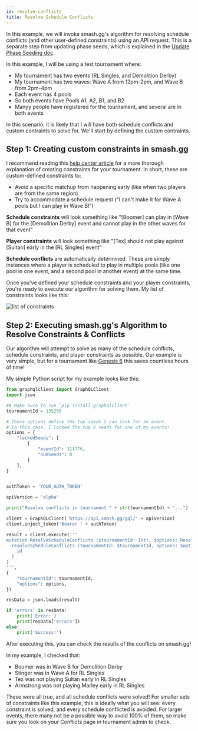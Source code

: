 ```yaml
---
id: resolve-conflicts
title: Resolve Schedule Conflicts
---
```


In this example, we will invoke smash.gg's algorithm for resolving schedule conflicts
 (and other user-defined constraints) using an API request.
This is a separate step from updating phase seeds, which is explained in the
 [Update Phase Seeding doc](/docs/examples/update-phase-seeding).

In this example, I will be using a test tournament where:

- My tournament has two events (RL Singles, and Demolition Derby)
- My tournament has two waves: Wave A from 12pm-2pm, and Wave B from 2pm-4pm
- Each event has 4 pools
- So both events have Pools A1, A2, B1, and B2
- Manyy people have registered for the tournament, and several are in both events

In this scenario, it is likely that I will have both schedule conflicts
 and custom contraints to solve for.
We'll start by defining the custom contraints.

 ## Step 1: Creating custom constraints in smash.gg

I recommend reading this [help center article](https://help.smash.gg/seeding/conflicts)
 for a more thorough explanation of creating constraints for your tournament.
In short, these are custom-defined constraints to:

- Avoid a specific matchup from happening early (like when two players are from the same region)
- Try to accommodate a schedule request ("I can't make it for Wave A pools but I can play in Wave B!")

**Schedule constraints** will look something like "[Boomer] can play in [Wave B] for the [Demolition Derby]
 event and cannot play in the other waves for that event"

**Player constraints** will look something like "[Tex] should not play against
 [Sultan] early in the [RL Singles] event"

**Schedule conflicts** are automatically determined.
These are simply instances where a player is scheduled to play in multiple pools
 (like one pool in one event, and a second pool in another event) at the same time.

Once you've defined your schedule constraints and your player constraints,
 you're ready to execute our algorithm for solving them.
My list of constraints looks like this:

![list of constraints](https://imgur.com/pQLJAUE.png)

## Step 2: Executing smash.gg's Algorithm to Resolve Constraints & Conflicts

Our algorithm will attempt to solve as many of the schedule conflicts, schedule constraints,
 and player constraints as possible.
Our example is very simple, but for a tournament like 
 [Genesis 6](https://blog.smash.gg/b3a75c936dcb) this saves
 countless hours of time!

My simple Python script for my example looks like this:
```Python
from graphqlclient import GraphQLClient
import json

## Make sure to run `pip install graphqlclient`
tournamentId = 135256

# These options define the top seeds I can lock for an event.
# In this case, I locked the top 8 seeds for one of my events!
options = {
    "lockedSeeds": [
        {
            "eventId": 311776,
            "numSeeds": 8
        }
    ],
}


authToken = 'YOUR_AUTH_TOKEN'

apiVersion = 'alpha'

print("Resolve conflicts in tournament " + str(tournamentId) + "...")

client = GraphQLClient('https://api.smash.gg/gql/' + apiVersion)
client.inject_token('Bearer ' + authToken)

result = client.execute('''
mutation ResolveScheduleConflicts ($tournamentId: Int!, $options: ResolveConflictsOptions!) {
  resolveScheduleConflicts (tournamentId: $tournamentId, options: $options) {
    id
  }
}
''',
{
    "tournamentId": tournamentId,
    "options": options,
})

resData = json.loads(result)

if 'errors' in resData:
    print('Error:')
    print(resData['errors'])
else:
    print('Success!')

```

After executing this, you can check the results of the conflicts on smash.gg!

In my example, I checked that:

- Boomer was in Wave B for Demolition Derby
- Stinger was in Wave A for RL Singles
- Tex was not playing Sultan early in RL Singles
- Armstrong was not playing Marley early in RL Singles

These were all true, and all schedule conflicts were solved!
For smaller sets of constraints like this example, this is ideally what you will see:
 every constraint is solved, and every schedule conflicted is avoided.
For larger events, there many not be a possible way to avoid 100% of them,
 so make sure you look on your Conflicts page in tournament admin to check.